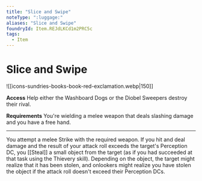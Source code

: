 ```yaml
---
title: "Slice and Swipe"
noteType: ":luggage:"
aliases: "Slice and Swipe"
foundryId: Item.REJdLKCd1m2PRC5c
tags:
  - Item
---
```


# Slice and Swipe
![[icons-sundries-books-book-red-exclamation.webp|150]]

**Access** Help either the Washboard Dogs or the Diobel Sweepers destroy their rival.

**Requirements** You're wielding a melee weapon that deals slashing damage and you have a free hand.

* * *

You attempt a melee Strike with the required weapon. If you hit and deal damage and the result of your attack roll exceeds the target's Perception DC, you [[Steal]] a small object from the target (as if you had succeeded at that task using the Thievery skill). Depending on the object, the target might realize that it has been stolen, and onlookers might realize you have stolen the object if the attack roll doesn't exceed their Perception DCs.
